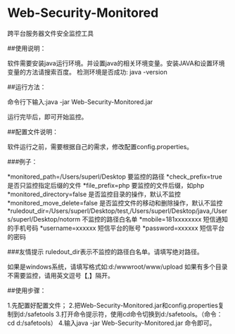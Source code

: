 # Web-Security-Monitored跨平台服务器文件安全监控工具##使用说明：软件需要安装java运行环境。并设置java的相关环境变量。安装JAVA和设置环境变量的方法请搜索百度。检测环境是否成功: java -version##运行方法：命令行下输入:java -jar Web-Security-Monitored.jar运行完毕后，即可开始监控。##配置文件说明：软件运行之前，需要根据自己的需求，修改配置config.properties。###例子：*monitored_path=/Users/superl/Desktop    要监控的路径*check_prefix=true                       是否只监控指定后缀的文件*file_prefix=php                         要监控的文件后缀，如php*monitored_directory=false               是否监控目录的操作，默认不监控*monitored_move_delete=false             是否监控文件的移动和删除操作，默认不监控*ruledout_dir=/Users/superl/Desktop/test,/Users/superl/Desktop/java,/Users/superl/Desktop/notorm   不监控的路径白名单*mobile=181xxxxxxxx                      短信通知的手机号码*username=xxxxxx                         短信平台的账号*password=xxxxxx                         短信平台的密码###友情提示ruledout_dir表示不监控的路径白名单。请填写绝对路径。如果是windows系统，请填写格式如:d:/wwwroot/www/upload如果有多个目录不需要监控，请用英文逗号【,】隔开。##使用步骤：1.先配置好配置文件；2.把Web-Security-Monitored.jar和config.properties复制到d:/safetools3.打开命令提示符，使用cd命令切换到d:/safetools。（命令：cd d:/safetools）4.输入java -jar Web-Security-Monitored.jar 命令即可。